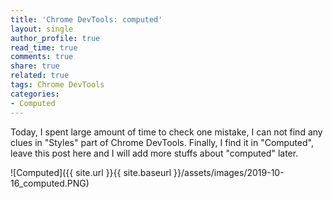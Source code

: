 ```yaml
---
title: 'Chrome DevTools: computed'
layout: single
author_profile: true
read_time: true
comments: true
share: true
related: true
tags: Chrome DevTools
categories:
- Computed
---
```


Today, I spent large amount of time to check one mistake, I can not find any clues in "Styles" part of  Chrome DevTools. Finally, I find it in "Computed", leave this post here and I will add more stuffs about "computed" later.

![Computed]({{ site.url }}{{ site.baseurl }}/assets/images/2019-10-16_computed.PNG)